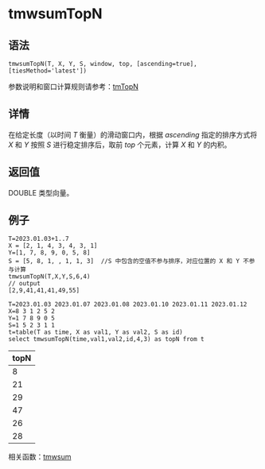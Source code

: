# tmwsumTopN

## 语法

`tmwsumTopN(T, X, Y, S, window, top, [ascending=true],
[tiesMethod='latest'])`

参数说明和窗口计算规则请参考：[tmTopN](../themes/tmTopN.md)

## 详情

在给定长度（以时间 *T* 衡量）的滑动窗口内，根据 *ascending* 指定的排序方式将 *X*
和 *Y* 按照 *S* 进行稳定排序后，取前 *top* 个元素，计算 *X* 和 *Y* 的内积。

## 返回值

DOUBLE 类型向量。

## 例子

```
T=2023.01.03+1..7
X = [2, 1, 4, 3, 4, 3, 1]
Y=[1, 7, 8, 9, 0, 5, 8]
S = [5, 8, 1, , 1, 1, 3]  //S 中包含的空值不参与排序，对应位置的 X 和 Y 不参与计算
tmwsumTopN(T,X,Y,S,6,4)
// output
[2,9,41,41,41,49,55]

T=2023.01.03 2023.01.07 2023.01.08 2023.01.10 2023.01.11 2023.01.12
X=8 3 1 2 5 2
Y=1 7 8 9 0 5
S=1 5 2 3 1 1
t=table(T as time, X as val1, Y as val2, S as id)
select tmwsumTopN(time,val1,val2,id,4,3) as topN from t
```

| topN |
| --- |
| 8 |
| 21 |
| 29 |
| 47 |
| 26 |
| 28 |

相关函数：[tmwsum](tmwsum.md)

